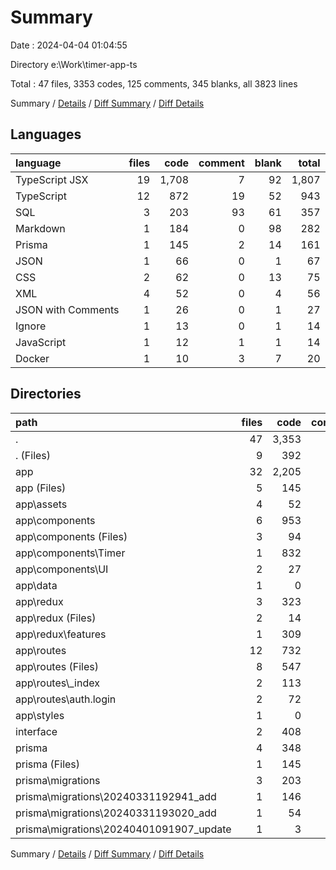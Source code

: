 # Summary

Date : 2024-04-04 01:04:55

Directory e:\\Work\\timer-app-ts

Total : 47 files,  3353 codes, 125 comments, 345 blanks, all 3823 lines

Summary / [Details](details.md) / [Diff Summary](diff.md) / [Diff Details](diff-details.md)

## Languages
| language | files | code | comment | blank | total |
| :--- | ---: | ---: | ---: | ---: | ---: |
| TypeScript JSX | 19 | 1,708 | 7 | 92 | 1,807 |
| TypeScript | 12 | 872 | 19 | 52 | 943 |
| SQL | 3 | 203 | 93 | 61 | 357 |
| Markdown | 1 | 184 | 0 | 98 | 282 |
| Prisma | 1 | 145 | 2 | 14 | 161 |
| JSON | 1 | 66 | 0 | 1 | 67 |
| CSS | 2 | 62 | 0 | 13 | 75 |
| XML | 4 | 52 | 0 | 4 | 56 |
| JSON with Comments | 1 | 26 | 0 | 1 | 27 |
| Ignore | 1 | 13 | 0 | 1 | 14 |
| JavaScript | 1 | 12 | 1 | 1 | 14 |
| Docker | 1 | 10 | 3 | 7 | 20 |

## Directories
| path | files | code | comment | blank | total |
| :--- | ---: | ---: | ---: | ---: | ---: |
| . | 47 | 3,353 | 125 | 345 | 3,823 |
| . (Files) | 9 | 392 | 11 | 122 | 525 |
| app | 32 | 2,205 | 19 | 132 | 2,356 |
| app (Files) | 5 | 145 | 0 | 17 | 162 |
| app\\assets | 4 | 52 | 0 | 4 | 56 |
| app\\components | 6 | 953 | 5 | 30 | 988 |
| app\\components (Files) | 3 | 94 | 0 | 10 | 104 |
| app\\components\\Timer | 1 | 832 | 5 | 16 | 853 |
| app\\components\\UI | 2 | 27 | 0 | 4 | 31 |
| app\\data | 1 | 0 | 0 | 1 | 1 |
| app\\redux | 3 | 323 | 12 | 13 | 348 |
| app\\redux (Files) | 2 | 14 | 4 | 5 | 23 |
| app\\redux\\features | 1 | 309 | 8 | 8 | 325 |
| app\\routes | 12 | 732 | 2 | 66 | 800 |
| app\\routes (Files) | 8 | 547 | 2 | 33 | 582 |
| app\\routes\\_index | 2 | 113 | 0 | 20 | 133 |
| app\\routes\\auth.login | 2 | 72 | 0 | 13 | 85 |
| app\\styles | 1 | 0 | 0 | 1 | 1 |
| interface | 2 | 408 | 0 | 16 | 424 |
| prisma | 4 | 348 | 95 | 75 | 518 |
| prisma (Files) | 1 | 145 | 2 | 14 | 161 |
| prisma\\migrations | 3 | 203 | 93 | 61 | 357 |
| prisma\\migrations\\20240331192941_add | 1 | 146 | 24 | 34 | 204 |
| prisma\\migrations\\20240331193020_add | 1 | 54 | 59 | 24 | 137 |
| prisma\\migrations\\20240401091907_update | 1 | 3 | 10 | 3 | 16 |

Summary / [Details](details.md) / [Diff Summary](diff.md) / [Diff Details](diff-details.md)